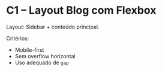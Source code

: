 # C1 – Layout Blog com Flexbox

Layout: Sidebar + conteúdo principal.

Critérios:
- Mobile-first
- Sem overflow horizontal
- Uso adequado de `gap`